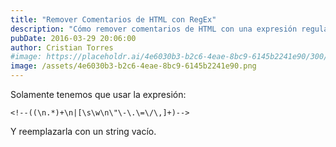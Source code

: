 ```yaml
---
title: "Remover Comentarios de HTML con RegEx"
description: "Cómo remover comentarios de HTML con una expresión regular en JavaScript."
pubDate: 2016-03-29 20:06:00
author: Cristian Torres
#image: https://placeholdr.ai/4e6030b3-b2c6-4eae-8bc9-6145b2241e90/300/200
image: /assets/4e6030b3-b2c6-4eae-8bc9-6145b2241e90.png
---
```

Solamente tenemos que usar la expresión:<br />
```regexp
<!--((\n.*)+\n|[\s\w\n\"\-\.\=\/\,]+)-->
```
Y reemplazarla con un string vacío.

